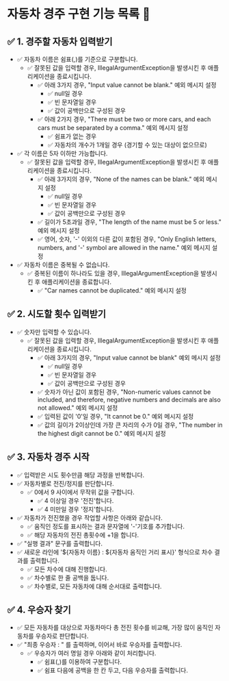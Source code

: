 # 자동차 경주 구현 기능 목록 📜

## ✅ 1. 경주할 자동차 입력받기

- ✅ 자동차 이름은 쉼표(,)를 기준으로 구분합니다.
    - ✅ 잘못된 값을 입력할 경우, IllegalArgumentException을 발생시킨 후 애플리케이션을 종료시킵니다.
        - ✅ 아래 3가지 경우, "Input value cannot be blank." 예외 메시지 설정
            - ✅ null일 경우
            - ✅ 빈 문자열일 경우
            - ✅ 값이 공백만으로 구성된 경우
        - ✅ 아래 2가지 경우, "There must be two or more cars, and each cars must be separated by a comma." 예외 메시지 설정
            - ✅ 쉼표가 없는 경우
            - ✅ 자동차의 개수가 1개일 경우 (경기할 수 있는 대상이 없으므로)
- ✅ 각 이름은 5자 이하만 가능합니다.
    - ✅ 잘못된 값을 입력할 경우, IllegalArgumentException을 발생시킨 후 애플리케이션을 종료시킵니다.
        - ✅ 아래 3가지의 경우, "None of the names can be blank." 예외 메시지 설정
            - ✅ null일 경우
            - ✅ 빈 문자열일 경우
            - ✅ 값이 공백만으로 구성된 경우
        - ✅ 길이가 5초과일 경우, "The length of the name must be 5 or less." 예외 메시지 설정
        - ✅ 영어, 숫자, '-' 이외의 다른 값이 포함된 경우, "Only English letters, numbers, and '-' symbol are allowed in the name." 예외
          메시지 설정
- ✅ 자동차 이름은 중복될 수 없습니다.
    - ✅ 중복된 이름이 하나라도 있을 경우, IllegalArgumentException을 발생시킨 후 애플리케이션을 종료합니다.
        - ✅ "Car names cannot be duplicated." 예외 메시지 설정

## ✅ 2. 시도할 횟수 입력받기

- ✅ 숫자만 입력할 수 있습니다.
    - ✅ 잘못된 값을 입력할 경우, IllegalArgumentException을 발생시킨 후 애플리케이션을 종료시킵니다.
        - ✅ 아래 3가지의 경우, "Input value cannot be blank" 예외 메시지 설정
            - ✅ null일 경우
            - ✅ 빈 문자열일 경우
            - ✅ 값이 공백만으로 구성된 경우
        - ✅ 숫자가 아닌 값이 포함된 경우, "Non-numeric values cannot be included, and therefore, negative numbers and decimals are
          also not allowed." 예외 메시지 설정
        - ✅ 입력된 값이 '0'일 경우, "It cannot be 0." 예외 메시지 설정
        - ✅ 값의 길이가 2이상인데 가장 큰 자리의 수가 0일 경우, "The number in the highest digit cannot be 0." 예외 메시지 설정

## ✅ 3. 자동차 경주 시작

- ✅ 입력받은 시도 횟수만큼 해당 과정을 반복합니다.
- ✅ 자동차별로 전진/정지를 판단합니다.
    - ✅ 0에서 9 사이에서 무작위 값을 구합니다.
        - ✅ 4 이상일 경우 '전진'합니다.
        - ✅ 4 미만일 경우 '정지'합니다.
- ✅ 자동차가 전진했을 경우 작업할 사항은 아래와 같습니다.
    - ✅ 움직인 정도를 표시하는 결과 문자열에 '-'기호를 추가합니다.
    - ✅ 해당 자동차의 전진 총횟수에 +1을 합니다.
- ✅ "실행 결과" 문구를 출력합니다.
- ✅ 새로운 라인에 '${자동차 이름} : ${자동차 움직인 거리 표시}' 형식으로 차수 결과를 출력합니다.
    - ✅ 모든 차수에 대해 진행합니다.
    - ✅ 차수별로 한 줄 공백을 둡니다.
    - ✅ 차수별로, 모든 자동차에 대해 순서대로 출력합니다.

## ✅ 4. 우승자 찾기

- ✅ 모든 자동차를 대상으로 자동차마다 총 전진 횟수를 비교해, 가장 많이 움직인 자동차를 우승자로 판단합니다.
- ✅ "최종 우승자 : " 를 출력하며, 이어서 바로 우승자를 출력합니다.
    - ✅ 우승자가 여러 명일 경우 아래와 같이 처리합니다.
        - ✅ 쉼표(,)를 이용하여 구분합니다.
        - ✅ 쉼표 다음에 공백을 한 칸 두고, 다음 우승자를 출력합니다.